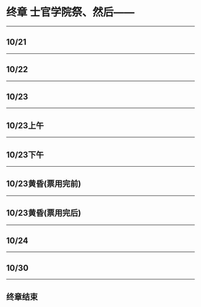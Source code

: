 # 终章 士官学院祭、然后——

---

## 10/21

---

## 10/22

---

## 10/23

---

## 10/23上午

---

## 10/23下午

---

## 10/23黄昏(票用完前)

---

## 10/23黄昏(票用完后)

---

## 10/24

---

## 10/30

---

## 终章结束